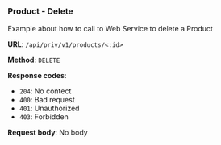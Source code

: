 ### Product - Delete

Example about how to call to Web Service to delete a Product

**URL**: `/api/priv/v1/products/<:id>`

**Method**: `DELETE`

**Response codes**:
* `204`: No contect
* `400`: Bad request
* `401`: Unauthorized 
* `403`: Forbidden

**Request body**: No body
